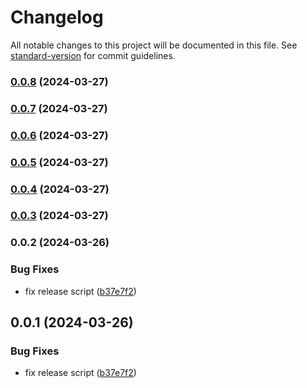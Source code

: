 # Changelog

All notable changes to this project will be documented in this file. See [standard-version](https://github.com/conventional-changelog/standard-version) for commit guidelines.

### [0.0.8](https://github.com/bacali95/prisma-errors/compare/v0.0.7...v0.0.8) (2024-03-27)

### [0.0.7](https://github.com/bacali95/prisma-errors/compare/v0.0.6...v0.0.7) (2024-03-27)

### [0.0.6](https://github.com/bacali95/prisma-errors/compare/v0.0.5...v0.0.6) (2024-03-27)

### [0.0.5](https://github.com/bacali95/prisma-errors/compare/v0.0.4...v0.0.5) (2024-03-27)

### [0.0.4](https://github.com/bacali95/prisma-errors/compare/v0.0.3...v0.0.4) (2024-03-27)

### [0.0.3](https://github.com/bacali95/prisma-errors/compare/v0.0.2...v0.0.3) (2024-03-27)

### 0.0.2 (2024-03-26)


### Bug Fixes

* fix release script ([b37e7f2](https://github.com/bacali95/prisma-errors/commit/b37e7f2e52cc639d55a27ac775378dc1eca343ed))

## 0.0.1 (2024-03-26)


### Bug Fixes

* fix release script ([b37e7f2](https://github.com/bacali95/prisma-errors/commit/b37e7f2e52cc639d55a27ac775378dc1eca343ed))
